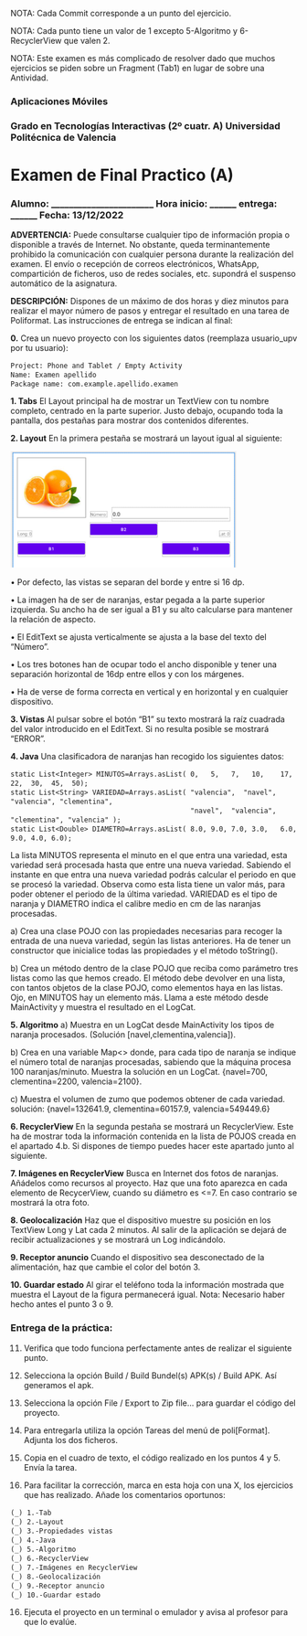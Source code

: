 NOTA: Cada Commit corresponde a un punto del ejercicio.

NOTA: Cada punto tiene un valor de 1 excepto 5-Algoritmo y 6-RecyclerView que valen 2.

NOTA: Este examen es más complicado de resolver dado que muchos ejercicios se piden sobre un Fragment (Tab1) en lugar de sobre una Antividad.

### Aplicaciones Móviles

### Grado en Tecnologías Interactivas (2º cuatr. A)  Universidad Politécnica de Valencia

# Examen de Final Practico  (A)

### Alumno: _______________________ Hora inicio: ______ entrega: ______   Fecha: 13/12/2022

**ADVERTENCIA:** Puede consultarse cualquier tipo de información propia o disponible a través de Internet. No obstante, queda terminantemente prohibido la comunicación con cualquier persona durante la realización del examen. El envío o recepción de correos electrónicos, WhatsApp, compartición de ficheros, uso de redes sociales, etc. supondrá el suspenso automático de la asignatura.

**DESCRIPCIÓN:** Dispones de un máximo de dos horas y diez minutos para realizar el mayor número de pasos y entregar el resultado en una tarea de Poliformat. Las instrucciones de entrega se indican al final:

**0.**	Crea un nuevo proyecto con los siguientes datos (reemplaza usuario_upv por tu usuario):
```
Project: Phone and Tablet / Empty Activity
Name: Examen apellido
Package name: com.example.apellido.examen
```

**1. Tabs**	El Layout principal ha de mostrar un TextView con tu nombre completo, centrado en la parte superior. Justo debajo, ocupando toda la pantalla, dos pestañas para mostrar dos contenidos diferentes.

**2. Layout** En la primera pestaña se mostrará un layout igual al siguiente:


![imagen del layout](https://raw.githubusercontent.com/jesus-tomas-girones/Examen_AppMoviles_2022/master/layout.png)

•	Por defecto, las vistas se separan del borde y entre si 16 dp.

•	La imagen ha de ser de naranjas, estar pegada a la parte superior izquierda. Su ancho ha de ser igual a B1 y su alto calcularse para mantener la relación de aspecto.

•	El EditText se ajusta verticalmente se ajusta a la base del texto del “Número”.

•	Los tres botones han de ocupar todo el ancho disponible y tener una separación horizontal de 16dp entre ellos y con los márgenes.

•	Ha de verse de forma correcta en vertical y en horizontal y en cualquier dispositivo.


**3. Vistas**	Al pulsar sobre el botón “B1” su texto mostrará la raíz cuadrada del valor introducido en el EditText. Si no resulta posible se mostrará “ERROR”.

**4. Java** Una clasificadora de naranjas han recogido los siguientes datos:

```
static List<Integer> MINUTOS=Arrays.asList( 0,   5,   7,   10,    17,  22,  30,  45,  50);
static List<String> VARIEDAD=Arrays.asList( "valencia",  "navel", "valencia", "clementina",
                                            "navel",  "valencia", "clementina", "valencia" );
static List<Double> DIAMETRO=Arrays.asList( 8.0, 9.0, 7.0, 3.0,   6.0, 9.0, 4.0, 6.0);
```
La lista MINUTOS representa el minuto en el que entra una variedad, esta variedad será procesada hasta que entre una nueva variedad. Sabiendo el instante en que entra una nueva variedad podrás calcular el periodo en que se procesó la variedad. Observa como esta lista tiene un valor más, para poder obtener el periodo de la última variedad. VARIEDAD es el tipo de naranja y DIAMETRO indica el calibre medio en cm de las naranjas procesadas.

a) Crea una clase POJO con las propiedades necesarias para recoger la entrada de una nueva variedad, según las listas anteriores. Ha de tener un constructor que inicialice todas las propiedades y el método toString().

b) Crea un método dentro de la clase POJO que reciba como parámetro tres listas como las que hemos creado. El método debe devolver en una lista, con tantos objetos de la clase POJO, como elementos haya en las listas. Ojo, en MINUTOS hay un elemento más. Llama a este método desde MainActivity y muestra el resultado en el LogCat.

**5. Algoritmo** a) Muestra en un LogCat desde MainActivity los tipos de naranja procesados. (Solución [navel,clementina,valencia]).

b) Crea en una variable Map<> donde, para cada tipo de naranja se indique el número total de naranjas procesadas, sabiendo que la máquina procesa 100 naranjas/minuto. Muestra la solución en un LogCat. {navel=700, clementina=2200, valencia=2100}.

c) Muestra el volumen de zumo que podemos obtener de cada variedad.   solución: {navel=132641.9, clementina=60157.9, valencia=549449.6}

**6. RecyclerView**	En la segunda pestaña se mostrará un RecyclerView. Este ha de mostrar toda la información contenida en la lista de POJOS creada en el apartado 4.b. Si dispones de tiempo puedes hacer este apartado junto al siguiente.

**7. Imágenes en RecyclerView**	Busca en Internet dos fotos de naranjas. Añádelos como recursos al proyecto. Haz que una foto aparezca en cada elemento de RecycerView, cuando su diámetro es <=7. En caso contrario se mostrará la otra foto.

**8. Geolocalización**	Haz que el dispositivo muestre su posición en los TextView Long y Lat cada 2 minutos. Al salir de la aplicación se dejará de recibir actualizaciones y se mostrará un Log indicándolo.

**9. Receptor anuncio**	Cuando el dispositivo sea desconectado de la alimentación, haz que cambie el color del botón 3.

**10. Guardar estado**	Al girar el teléfono toda la información mostrada que muestra el Layout de la figura permanecerá igual.  Nota: Necesario haber hecho antes el punto 3 o 9.

### Entrega de la práctica:

11. Verifica que todo funciona perfectamente antes de realizar el siguiente punto.

12. Selecciona la opción Build / Build Bundel(s) APK(s) / Build APK. Así generamos el apk.

13. Selecciona la opción File / Export to Zip file... para guardar el código del proyecto.

14. Para entregarla utiliza la opción Tareas del menú de poli[Format]. Adjunta los dos ficheros.

15. Copia en el cuadro de texto, el código realizado en los puntos 4 y 5. Envía la tarea.

16. Para facilitar la corrección, marca en esta hoja con una X, los ejercicios que has realizado. Añade los comentarios oportunos:

```
(_) 1.-Tab
(_) 2.-Layout
(_) 3.-Propiedades vistas
(_) 4.-Java
(_) 5.-Algoritmo
(_) 6.-RecyclerView
(_) 7.-Imágenes en RecyclerView
(_) 8.-Geolocalización
(_) 9.-Receptor anuncio
(_) 10.-Guardar estado
```

16.	Ejecuta el proyecto en un terminal o emulador y avisa al profesor para que lo evalúe.
